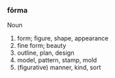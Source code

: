 ### fōrma
Noun
1. form; figure, shape, appearance
2. fine form; beauty
3. outline, plan, design
4. model, pattern, stamp, mold
5. (figurative) manner, kind, sort

